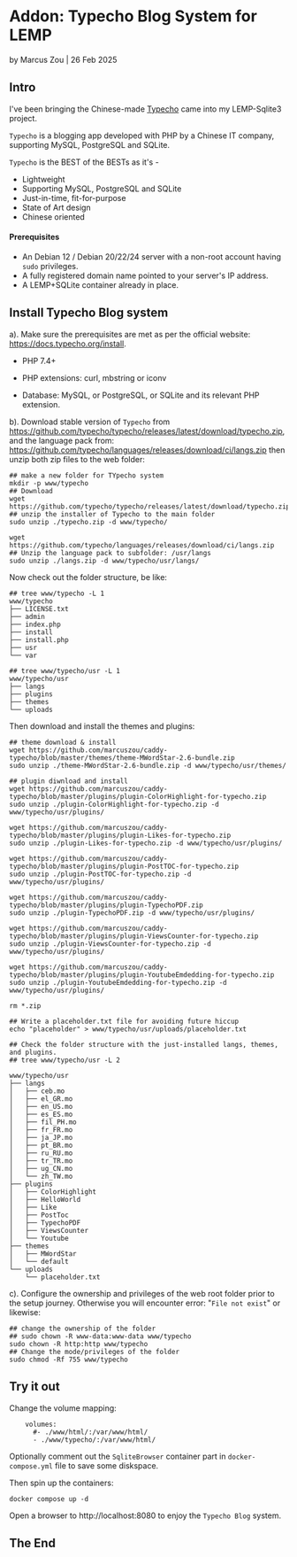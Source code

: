 # Addon: Typecho Blog System for LEMP

by Marcus Zou | 26 Feb 2025



## Intro 

I've been bringing the Chinese-made [Typecho](https://typecho.org) came into my LEMP-Sqlite3 project.

`Typecho` is a blogging app developed with PHP by a Chinese IT company, supporting MySQL, PostgreSQL and SQLite. 

`Typecho` is the BEST of the BESTs as it's -

- Lightweight
- Supporting MySQL, PostgreSQL and SQLite
- Just-in-time, fit-for-purpose
- State of Art design
- Chinese oriented

#### Prerequisites

- An Debian 12 / Debian 20/22/24 server with a non-root account having `sudo` privileges.
- A fully registered domain name pointed to your server's IP address.
- A LEMP+SQLite container already in place.



## Install Typecho Blog system

a). Make sure the prerequisites are met as per the official website: https://docs.typecho.org/install.

- PHP 7.4+

- PHP extensions: curl, mbstring or iconv

- Database: MySQL, or PostgreSQL, or SQLite and its relevant PHP extension.


b). Download stable version of `Typecho` from https://github.com/typecho/typecho/releases/latest/download/typecho.zip, and  the language pack from: https://github.com/typecho/languages/releases/download/ci/langs.zip then unzip both zip files to the web folder:

```shell
## make a new folder for TYpecho system
mkdir -p www/typecho
## Download
wget https://github.com/typecho/typecho/releases/latest/download/typecho.zip
## unzip the installer of Typecho to the main folder
sudo unzip ./typecho.zip -d www/typecho/

wget https://github.com/typecho/languages/releases/download/ci/langs.zip
## Unzip the language pack to subfolder: /usr/langs
sudo unzip ./langs.zip -d www/typecho/usr/langs/
```

Now check out the folder structure, be like:

```shell
## tree www/typecho -L 1
www/typecho
├── LICENSE.txt
├── admin
├── index.php
├── install
├── install.php
├── usr
└── var
```

```shell
## tree www/typecho/usr -L 1
www/typecho/usr
├── langs
├── plugins
├── themes
└── uploads
```

Then download and install the themes and plugins:

```shell
## theme download & install
wget https://github.com/marcuszou/caddy-typecho/blob/master/themes/theme-MWordStar-2.6-bundle.zip
sudo unzip ./theme-MWordStar-2.6-bundle.zip -d www/typecho/usr/themes/

## plugin diwnload and install
wget https://github.com/marcuszou/caddy-typecho/blob/master/plugins/plugin-ColorHighlight-for-typecho.zip
sudo unzip ./plugin-ColorHighlight-for-typecho.zip -d www/typecho/usr/plugins/

wget https://github.com/marcuszou/caddy-typecho/blob/master/plugins/plugin-Likes-for-typecho.zip
sudo unzip ./plugin-Likes-for-typecho.zip -d www/typecho/usr/plugins/

wget https://github.com/marcuszou/caddy-typecho/blob/master/plugins/plugin-PostTOC-for-typecho.zip
sudo unzip ./plugin-PostTOC-for-typecho.zip -d www/typecho/usr/plugins/

wget https://github.com/marcuszou/caddy-typecho/blob/master/plugins/plugin-TypechoPDF.zip
sudo unzip ./plugin-TypechoPDF.zip -d www/typecho/usr/plugins/

wget https://github.com/marcuszou/caddy-typecho/blob/master/plugins/plugin-ViewsCounter-for-typecho.zip
sudo unzip ./plugin-ViewsCounter-for-typecho.zip -d www/typecho/usr/plugins/

wget https://github.com/marcuszou/caddy-typecho/blob/master/plugins/plugin-YoutubeEmdedding-for-typecho.zip 
sudo unzip ./plugin-YoutubeEmdedding-for-typecho.zip -d www/typecho/usr/plugins/

rm *.zip

## Write a placeholder.txt file for avoiding future hiccup
echo "placeholder" > www/typecho/usr/uploads/placeholder.txt

## Check the folder structure with the just-installed langs, themes, and plugins.
## tree www/typecho/usr -L 2
```

```shell
www/typecho/usr
├── langs
│   ├── ceb.mo
│   ├── el_GR.mo
│   ├── en_US.mo
│   ├── es_ES.mo
│   ├── fil_PH.mo
│   ├── fr_FR.mo
│   ├── ja_JP.mo
│   ├── pt_BR.mo
│   ├── ru_RU.mo
│   ├── tr_TR.mo
│   ├── ug_CN.mo
│   └── zh_TW.mo
├── plugins
│   ├── ColorHighlight
│   ├── HelloWorld
│   ├── Like
│   ├── PostToc
│   ├── TypechoPDF
│   ├── ViewsCounter
│   └── Youtube
├── themes
│   ├── MWordStar
│   └── default
└── uploads
    └── placeholder.txt
```

c). Configure the ownership and privileges of the web root folder prior to the setup journey. Otherwise you will encounter error:  "`File not exist`" or likewise:

```shell
## change the ownership of the folder
## sudo chown -R www-data:www-data www/typecho
sudo chown -R http:http www/typecho
## Change the mode/privileges of the folder
sudo chmod -Rf 755 www/typecho

```



## Try it out

Change the volume mapping:

```shell
    volumes:
      #- ./www/html/:/var/www/html/
      - ./www/typecho/:/var/www/html/
```

Optionally comment out the `SqliteBrowser` container part in `docker-compose.yml` file to save some diskspace.

Then spin up the containers:

```shell
docker compose up -d
```

Open a browser to http://localhost:8080 to enjoy the `Typecho Blog` system. 



## The End


